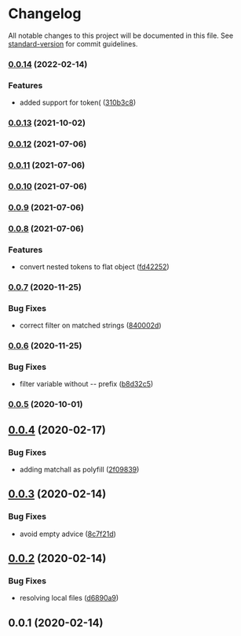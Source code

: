 # Changelog

All notable changes to this project will be documented in this file. See [standard-version](https://github.com/conventional-changelog/standard-version) for commit guidelines.

### [0.0.14](https://github.com/LasaleFamine/stylelint-design-tokens-plugin/compare/v0.0.13...v0.0.14) (2022-02-14)


### Features

* added support for token( ([310b3c8](https://github.com/LasaleFamine/stylelint-design-tokens-plugin/commit/310b3c84c7b4a0110401c23fd39075530aa50997))

### [0.0.13](https://github.com/LasaleFamine/stylelint-design-tokens-plugin/compare/v0.0.12...v0.0.13) (2021-10-02)

### [0.0.12](https://github.com/LasaleFamine/stylelint-design-tokens-plugin/compare/v0.0.11...v0.0.12) (2021-07-06)

### [0.0.11](https://github.com/LasaleFamine/stylelint-design-tokens-plugin/compare/v0.0.10...v0.0.11) (2021-07-06)

### [0.0.10](https://github.com/LasaleFamine/stylelint-design-tokens-plugin/compare/v0.0.9...v0.0.10) (2021-07-06)

### [0.0.9](https://github.com/LasaleFamine/stylelint-design-tokens-plugin/compare/v0.0.8...v0.0.9) (2021-07-06)

### [0.0.8](https://github.com/LasaleFamine/stylelint-design-tokens-plugin/compare/v0.0.7...v0.0.8) (2021-07-06)


### Features

* convert nested tokens to flat object ([fd42252](https://github.com/LasaleFamine/stylelint-design-tokens-plugin/commit/fd422523f43eb76089d861da8fa36dca87fc679c))

### [0.0.7](https://github.com/LasaleFamine/stylelint-design-tokens-plugin/compare/v0.0.6...v0.0.7) (2020-11-25)


### Bug Fixes

* correct filter on matched strings ([840002d](https://github.com/LasaleFamine/stylelint-design-tokens-plugin/commit/840002d4b7f17f043c4d392beeab795c2e34a277))

### [0.0.6](https://github.com/LasaleFamine/stylelint-design-tokens-plugin/compare/v0.0.5...v0.0.6) (2020-11-25)


### Bug Fixes

* filter variable without -- prefix ([b8d32c5](https://github.com/LasaleFamine/stylelint-design-tokens-plugin/commit/b8d32c5ffc2be65b1cb4357f76b21e9133ae3cc8))

### [0.0.5](https://github.com/LasaleFamine/stylelint-design-tokens-plugin/compare/v0.0.4...v0.0.5) (2020-10-01)

<a name="0.0.4"></a>
## [0.0.4](https://github.com/LasaleFamine/stylelint-design-tokens-plugin/compare/v0.0.3...v0.0.4) (2020-02-17)


### Bug Fixes

* adding matchall as polyfill ([2f09839](https://github.com/LasaleFamine/stylelint-design-tokens-plugin/commit/2f09839))



<a name="0.0.3"></a>
## [0.0.3](https://github.com/LasaleFamine/stylelint-design-tokens-plugin/compare/v0.0.2...v0.0.3) (2020-02-14)


### Bug Fixes

* avoid empty advice ([8c7f21d](https://github.com/LasaleFamine/stylelint-design-tokens-plugin/commit/8c7f21d))



<a name="0.0.2"></a>
## [0.0.2](https://github.com/LasaleFamine/stylelint-design-tokens-plugin/compare/v0.0.1...v0.0.2) (2020-02-14)


### Bug Fixes

* resolving local files ([d6890a9](https://github.com/LasaleFamine/stylelint-design-tokens-plugin/commit/d6890a9))



<a name="0.0.1"></a>
## 0.0.1 (2020-02-14)
